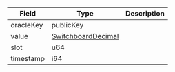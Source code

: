 | Field     | Type                                                       | Description |
| --------- | ---------------------------------------------------------- | ----------- |
| oracleKey | publicKey                                                  |             |
| value     | [SwitchboardDecimal](/solana/idl/types/SwitchboardDecimal) |             |
| slot      | u64                                                        |             |
| timestamp | i64                                                        |             |
